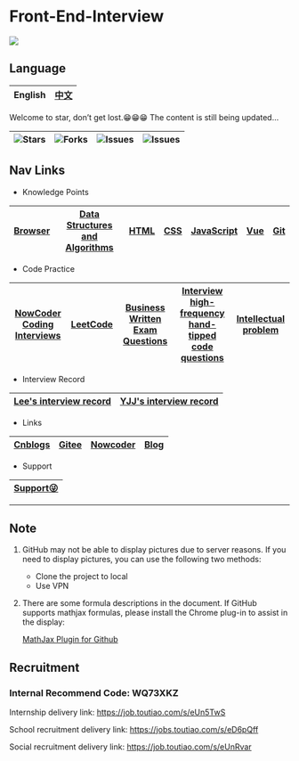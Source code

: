 # Front-End-Interview

![](https://github.com/halfrost/halfrost/blob/master/icons/header_white_.png)

## Language

|English|[中文](./README.md)|
|-|-|

Welcome to star, don’t get lost.😁😁😁  The content is still being updated...

<img alt="Stars" src="https://img.shields.io/github/stars/lf2021/Front-End-Interview?style=flat-square&labelColor=343b41">|<img alt="Forks" src="https://img.shields.io/github/forks/lf2021/Front-End-Interview?style=flat-square&labelColor=343b41">|<img alt="Issues" src="https://img.shields.io/github/issues/lf2021/Front-End-Interview?style=flat-square&labelColor=343b41">|<img alt="Issues" src="https://img.shields.io/github/issues-pr/lf2021/Front-End-Interview?style=flat-square&labelColor=343b41">
|:----:|:----:|:----:|:----:|

## Nav Links

- Knowledge Points

|[Browser](./01.浏览器/浏览器.md)|[Data Structures and Algorithms](./02.数据结构与算法/数据结构与算法.md)|[HTML](03.HTML/html.md)|[CSS](./04.CSS/css.md)|[JavaScript](05.JavaScript/js.md)|[Vue](./06.Vue/vue.md)|[Git](./10.git常用指令/git常用指令.md)|
|:---:|:---:|:---:|:---:|:---:|:---:|:---:|

- Code Practice

|[NowCoder Coding Interviews](./07.算法刷题/牛客网%20-%20剑指offer.md)|[LeetCode](./07.算法刷题/leetcode思路.md)|[Business Written Exam Questions](./07.算法刷题/牛客网%20-%20企业笔试题.md)|[Interview high-frequency hand-tipped code questions](./08.面试高频手撕代码题/面试高频手撕代码题.md)|[Intellectual problem](./09.面试复盘/智力题.md)|
|:---:|:---:|:---:|:---:|:---:|

- Interview Record

|[Lee's interview record](./09.面试复盘/Lee的面试记录.md)|[YJJ's interview record](./09.面试复盘/YJJ的面试记录.md)|
|:---:|:---:|

- Links

|[Cnblogs](https://www.cnblogs.com/muzidaitou)|[Gitee](https://gitee.com/lee_van)|[Nowcoder](https://www.nowcoder.com/profile/549508843)|[Blog](https://lf2021.github.io/)|
|:---:|:---:|:---:|:---:|

- Support

|[Support😜](./images/收款码.png)|
|:---:|

---

## Note

1. GitHub may not be able to display pictures due to server reasons. If you need to display pictures, you can use the following two methods:

   - Clone the project to local
   - Use VPN

2. There are some formula descriptions in the document. If GitHub supports mathjax formulas, please install the Chrome plug-in to assist in the display:

    [MathJax Plugin for Github](https://chrome.google.com/webstore/detail/mathjax-plugin-for-github/ioemnmodlmafdkllaclgeombjnmnbima/related?hl=zh-CN)

## Recruitment

### Internal Recommend Code: WQ73XKZ

Internship delivery link: <https://job.toutiao.com/s/eUn5TwS>

School recruitment delivery link: <https://jobs.toutiao.com/s/eD6pQff>

Social recruitment delivery link: <https://job.toutiao.com/s/eUnRvar>
